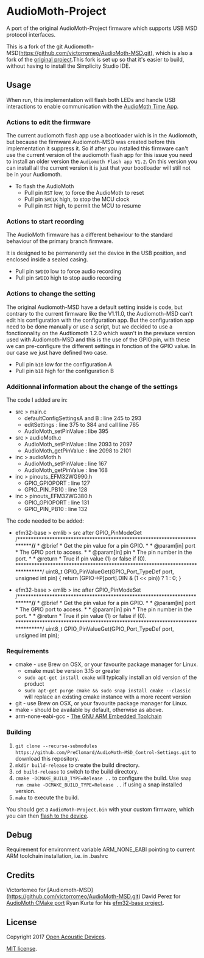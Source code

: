 # AudioMoth-Project

A port of the original AudioMoth-Project firmware which supports USB MSD protocol interfaces.

This is a fork of the git Audiomoth-MSD(https://github.com/victorromeo/AudioMoth-MSD.git), which is also a fork of the [original project](https://github.com/OpenAcousticDevices/AudioMoth-Project).This fork is set up so that it's easier to build, without having to install the Simplicity Studio IDE.

## Usage

When run, this implementation will flash both LEDs and handle USB interactions to enable communication with the [AudioMoth Time App](https://github.com/OpenAcousticDevices/AudioMoth-Time-App).

### Actions to edit the firmware

The current audiomoth flash app use a bootloader wich is in the Audiomoth, but because the firmware Audiomoth-MSD was created before this implementation it suppress it. So if after you installed this firmware can't use the current version of the audiomoth flash app for this issue you need to install an older version the `Audiomoth Flash app V1.2`. On this version you can install all the current version it is just that your bootloader will still not be in your Audiomoth.

- To flash the AudioMoth
  - Pull pin `RST` low, to force the AudioMoth to reset
  - Pull pin `SWCLK` high, to stop the MCU clock
  - Pull pin `RST` high, to permit the MCU to resume

### Actions to start recording

The AudioMoth firmware has a different behaviour to the standard behaviour of the primary branch firmware.

It is designed to be permanently set the device in the USB position, and enclosed inside a sealed casing.

- Pull pin `SWDIO` low to force audio recording
- Pull pin `SWDIO` high to stop audio recording

### Actions to change the setting

The original Audiomoth-MSD have a default setting inside is code, but contrary to the current firmware like the V1.11.0, the Audiomoth-MSD can't edit his configuration with the configuration app. But the configuration app need to be done manually or use a script, but we decided to use a fonctionnality on the Audtiomoth 1.2.0 which wasn't in the previuce version used with Audiomoth-MSD and this is the use of the GPIO pin, with these we can pre-configure the different settings in fonction of the GPIO value. In our case we just have defined two case.

- Pull pin `b10` low for the configuration A
- Pull pin `b10` high for the configuration B

### Additionnal information about the change of the settings
The code I added are in:
  - src > main.c
      - defaultConfigSettingsA and B : line 245 to 293
      - editSettings : line 375 to 384 and call line 765
      - AudioMoth_setPinValue : libe 395
  - src > audioMoth.c
      - AudioMoth_setPinValue : line 2093 to 2097
      - AudioMoth_getPinValue : line 2098 to 2101
  - inc > audioMoth.h
      - AudioMoth_setPinValue : line 167
      - AudioMoth_getPinValue : line 168
  - inc > pinouts_EFM32WG990.h
      - GPIO_GPIOPORT : line 127
      - GPIO_PIN_PB10 : line 128
  - inc > pinouts_EFM32WG380.h
      - GPIO_GPIOPORT : line 131
      - GPIO_PIN_PB10 : line 132

The code needed to be added:
  - efm32-base > emlib > src after GPIO_PinModeGet
        /***************************************************************************//**
        * @brief
        *   Get the pin value for a pin GPIO.
        *
        * @param[in] port
        *   The GPIO port to access.
        *
        * @param[in] pin
        *   The pin number in the port.
        *
        * @return
        *   True if pin value (1) or false if (0).
        ******************************************************************************/
        uint8_t GPIO_PinValueGet(GPIO_Port_TypeDef port, unsigned int pin) {
            return (GPIO->P[port].DIN & (1 << pin)) ? 1 : 0;
        }

  - efm32-base > emlib > inc after GPIO_PinModeSet
        /***************************************************************************//**
        * @brief
        *   Get the pin value for a pin GPIO.
        *
        * @param[in] port
        *   The GPIO port to access.
        *
        * @param[in] pin
        *   The pin number in the port.
        *
        * @return
        *   True if pin value (1) or false if (0).
        ******************************************************************************/
        uint8_t GPIO_PinValueGet(GPIO_Port_TypeDef port, unsigned int pin);
    


### Requirements

- cmake - use Brew on OSX, or your favourite package manager for Linux.
  - cmake must be version 3.15 or greater
  - `sudo apt-get install cmake` will typically install an old version of the product
  - `sudo apt-get purge cmake && sudo snap install cmake --classic` will replace an existing cmake instance with a more recent version
- git - use Brew on OSX, or your favourite package manager for Linux.
- make - should be available by default, otherwise as above.
- arm-none-eabi-gcc - [The GNU ARM Embedded Toolchain](https://developer.arm.com/tools-and-software/open-source-software/developer-tools/gnu-toolchain/gnu-rm/downloads)

### Building

1. `git clone --recurse-submodules https://github.com/PreClomard/AudioMoth-MSD_Control-Settings.git` to download this repository.
2. `mkdir build-release` to create the build directory.
3. `cd build-release` to switch to the build directory.
4. `cmake -DCMAKE_BUILD_TYPE=Release ..` to configure the build.  Use `snap run cmake -DCMAKE_BUILD_TYPE=Release ..` if using a snap installed version.
5. `make` to execute the build.

You should get a `AudioMoth-Project.bin` with your custom firmware, which you can then [flash to the device](https://www.openacousticdevices.info/flashing).

## Debug

Requirement for environment variable ARM_NONE_EABI pointing to current ARM toolchain installation, i.e. in .bashrc

## Credits

Victortomeo for [Audiomoth-MSD] (https://github.com/victorromeo/AudioMoth-MSD.git)
David Perez for [AudioMoth CMake port](https://github.com/david-perez/AudioMoth-Project)
Ryan Kurte for his [efm32-base project](https://github.com/ryankurte/efm32-base).

## License

Copyright 2017 [Open Acoustic Devices](http://www.openacousticdevices.info/).

[MIT license](http://www.openacousticdevices.info/license).
